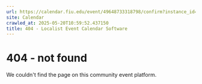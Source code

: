```yaml
---
url: https://calendar.fiu.edu/event/49648733318798/confirm?instance_id=49648733319823&return=https%3A%2F%2Fcalendar.fiu.edu%2Fcalendar%3Fevent_types%255B%255D%3D127587
site: Calendar
crawled_at: 2025-05-20T10:59:52.437150
title: 404 - Localist Event Calendar Software
---
```


# 404 - not found
We couldn't find the page on this community event platform.
